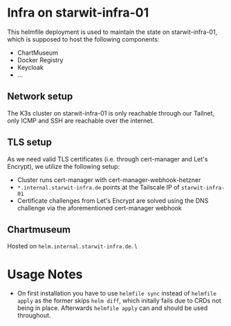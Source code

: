 # Infra on starwit-infra-01
This helmfile deployment is used to maintain the state on starwit-infra-01, which is supposed to host the following components:
- ChartMuseum
- Docker Registry
- Keycloak
- ...

## Network setup
The K3s cluster on starwit-infra-01 is only reachable through our Tailnet, only ICMP and SSH are reachable over the internet.

## TLS setup
As we need valid TLS certificates (i.e. through cert-manager and Let's Encrypt), we utilize the following setup:
- Cluster runs cert-manager with cert-manager-webhook-hetzner
- `*.internal.starwit-infra.de` points at the Tailscale IP of `starwit-infra-01`
- Certificate challenges from Let's Encrypt are solved using the DNS challenge via the aforementioned cert-manager webhook

## Chartmuseum
Hosted on `helm.internal.starwit-infra.de`. \

# Usage Notes
- On first installation you have to use `helmfile sync` instead of `helmfile apply` as the former skips `helm diff`, which initally fails due to CRDs not being in place. Afterwards `helmfile apply` can and should be used throughout.